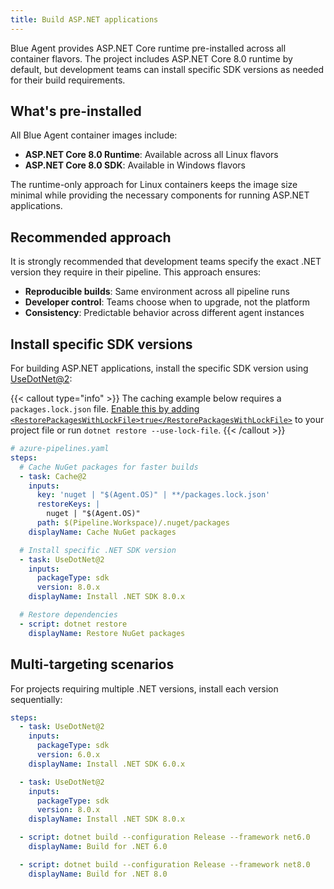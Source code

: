 ```yaml
---
title: Build ASP.NET applications
---
```


Blue Agent provides ASP.NET Core runtime pre-installed across all container flavors. The project includes ASP.NET Core 8.0 runtime by default, but development teams can install specific SDK versions as needed for their build requirements.

## What's pre-installed

All Blue Agent container images include:

- **ASP.NET Core 8.0 Runtime**: Available across all Linux flavors
- **ASP.NET Core 8.0 SDK**: Available in Windows flavors

The runtime-only approach for Linux containers keeps the image size minimal while providing the necessary components for running ASP.NET applications.

## Recommended approach

It is strongly recommended that development teams specify the exact .NET version they require in their pipeline. This approach ensures:

- **Reproducible builds**: Same environment across all pipeline runs
- **Developer control**: Teams choose when to upgrade, not the platform
- **Consistency**: Predictable behavior across different agent instances

## Install specific SDK versions

For building ASP.NET applications, install the specific SDK version using [UseDotNet@2](https://learn.microsoft.com/en-us/azure/devops/pipelines/tasks/reference/use-dotnet-v2?view=azure-pipelines):

{{< callout type="info" >}}
The caching example below requires a `packages.lock.json` file. [Enable this by adding `<RestorePackagesWithLockFile>true</RestorePackagesWithLockFile>`](https://devblogs.microsoft.com/dotnet/enable-repeatable-package-restores-using-a-lock-file/) to your project file or run `dotnet restore --use-lock-file`.
{{< /callout >}}

```yaml
# azure-pipelines.yaml
steps:
  # Cache NuGet packages for faster builds
  - task: Cache@2
    inputs:
      key: 'nuget | "$(Agent.OS)" | **/packages.lock.json'
      restoreKeys: |
        nuget | "$(Agent.OS)"
      path: $(Pipeline.Workspace)/.nuget/packages
    displayName: Cache NuGet packages

  # Install specific .NET SDK version
  - task: UseDotNet@2
    inputs:
      packageType: sdk
      version: 8.0.x
    displayName: Install .NET SDK 8.0.x

  # Restore dependencies
  - script: dotnet restore
    displayName: Restore NuGet packages
```

## Multi-targeting scenarios

For projects requiring multiple .NET versions, install each version sequentially:

```yaml
steps:
  - task: UseDotNet@2
    inputs:
      packageType: sdk
      version: 6.0.x
    displayName: Install .NET SDK 6.0.x

  - task: UseDotNet@2
    inputs:
      packageType: sdk
      version: 8.0.x
    displayName: Install .NET SDK 8.0.x

  - script: dotnet build --configuration Release --framework net6.0
    displayName: Build for .NET 6.0

  - script: dotnet build --configuration Release --framework net8.0
    displayName: Build for .NET 8.0
```
